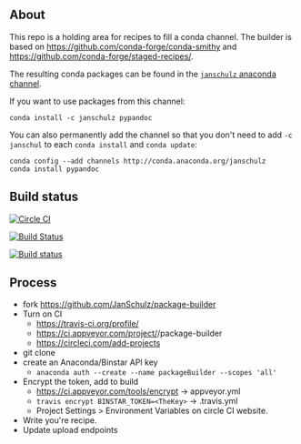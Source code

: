 About
-----

This repo is a holding area for recipes to fill a conda channel. The builder is based on https://github.com/conda-forge/conda-smithy and https://github.com/conda-forge/staged-recipes/.

The resulting conda packages can be found in the [`janschulz` anaconda channel](https://anaconda.org/janschulz/).

If you want to use packages from this channel:

```
conda install -c janschulz pypandoc
```

You can also permanently add the channel so that you don't need to add `-c janschul` to each `conda install` and `conda update`:

```
conda config --add channels http://conda.anaconda.org/janschulz
conda install pypandoc
```

Build status
------------

[![Circle CI](https://circleci.com/gh/TomAugspurger/package-builder/tree/master.svg?style=svg)](https://circleci.com/gh/TomAugspurger/package-builder/tree/master)

[![Build Status](https://travis-ci.org/TomAugspurger/package-builder.svg?branch=master)](https://travis-ci.org/TomAugspurger/package-builder)

[![Build status](https://ci.appveyor.com/api/projects/status/github/TomAugspurger/package-builder?branch/master&svg=true)](https://ci.appveyor.com/project/TomAugspurger/package-builder/branch/master)

Process
-------

- fork https://github.com/JanSchulz/package-builder
- Turn on CI
  + https://travis-ci.org/profile/<GH Username>
  + https://ci.appveyor.com/project/<GH Username>/package-builder
  + https://circleci.com/add-projects
- git clone
- create an Anaconda/Binstar API key
  - `anaconda auth --create --name packageBuilder --scopes 'all'`
- Encrypt the token, add to build
  - https://ci.appveyor.com/tools/encrypt -> appveyor.yml
  - `travis encrypt BINSTAR_TOKEN=<TheKey>` -> .travis.yml
  - Project Settings > Environment Variables on circle CI website.
- Write you're recipe.
- Update upload endpoints

